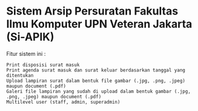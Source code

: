 # Sistem Arsip Persuratan Fakultas Ilmu Komputer UPN Veteran Jakarta (Si-APIK)

Fitur sistem ini :

    Print disposisi surat masuk
    Print agenda surat masuk dan surat keluar berdasarkan tanggal yang ditentukan
    Upload lampiran surat dalam bentuk file gambar (.jpg, .png, .jpeg) maupun document (.pdf)
    Galeri file lampiran yang sudah di upload dalam bentuk gambar (.jpg, .png, .jpeg) maupun document (.pdf)
    Multilevel user (staff, admin, superadmin)
